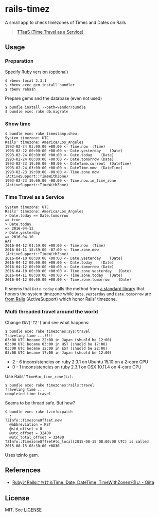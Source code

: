 # rails-timez
A small app to check timezones of Times and Dates on Rails

> [TTaaS (Time Travel as a Service)](https://twitter.com/heroku/status/719712029343395841)

## Usage
### Preparation
Specify Ruby version (optional)
```
$ rbenv local 2.3.1
$ rbenv exec gem install bundler
$ rbenv rehash
```

Prepare gems and the database (even not used)
```
$ bundle install --path=vendor/bundle
$ bundle exec rake db:migrate
```

### Show time
```
$ bundle exec rake timestamp:show
System timezone: UTC
Rails' timezone: America/Los_Angeles
1993-02-24 03:00:00 +00:00 <- Time.now	(Time)
1993-02-22 00:00:00 +00:00 <- Date.yesterday	(Date)
1993-02-24 00:00:00 +00:00 <- Date.today	(Date)
1993-02-24 00:00:00 +00:00 <- Date.tomorrow	(Date)
1993-02-23 19:00:00 -08:00 <- DateTime.current	(DateTime)
1993-02-24 03:00:00 +00:00 <- DateTime.now	(DateTime)
1993-02-23 19:00:00 -08:00 <- Time.zone.now	(ActiveSupport::TimeWithZone)
1993-02-23 19:00:00 -08:00 <- Time.now.in_time_zone	(ActiveSupport::TimeWithZone)
```

### Time Travel as a Service
```
System timezone: UTC
Rails' timezone: America/Los_Angeles
> Date.today == Date.tomorrow
=> true
> Date.today
=> 2016-04-12
> Date.yesterday
=> 2016-04-10
WAT
2016-04-12 01:59:00 +00:00 <- Time.now	(Time)
2016-04-11 18:59:00 -07:00 <- Time.zone.now	(ActiveSupport::TimeWithZone)
2016-04-10 00:00:00 +00:00 <- Date.yesterday	(Date)
2016-04-12 00:00:00 +00:00 <- Date.today	(Date)
2016-04-12 00:00:00 +00:00 <- Date.tomorrow	(Date)
2016-04-10 00:00:00 +00:00 <- Time.zone.yesterday	(Date)
2016-04-11 00:00:00 +00:00 <- Time.zone.today	(Date)
2016-04-12 00:00:00 +00:00 <- Time.zone.tomorrow	(Date)
```

It seems that `Date.today` calls the method from [a standard library](http://ruby-doc.org/stdlib-2.3.1/libdoc/date/rdoc/Date.html#method-c-today) that honors the system timezone while `Date.yesterday` and `Date.tomorrow` are [from Rails](http://api.rubyonrails.org/v4.2/classes/Date.html#method-c-tomorrow) (ActiveSupport) which honor Rails' timezone.

### Multi threaded travel around the world
Change `ENV['TZ']` and see what happens:

```
$ bundle exec rake timezones:sys:travel
Traveling time ...!!!!
03:00 UTC became 22:00 in Japan (shuold be 12:00)
03:00 UTC became 03:00 in HST (shuold be 17:00)
03:00 UTC became 12:00 in EST (shuold be 22:00)
03:00 UTC became 17:00 in Japan (shuold be 12:00)
```

- 2 - 6 inconsistencies on ruby 2.3.1 on Ubuntu 15.10 on a 2-core CPU
- 0 - 1 inconsistencies on ruby 2.3.1 on OSX 10.11.4 on 4-core CPU

Use Rails' `Time#in_time_zone(tz)`:

```
$ bundle exec rake timezones:rails:travel
Traveling time ...
completed time travel
```

Seems to be thread safe. But how?

```
$ bundle exec rake tzinfo:patch
  :
TZInfo::TimezoneOffset.new
  @abbreviation = KST
  @std_offset = 0
  @utc_offset = 32400
  @utc_total_offset = 32400
TZInfo::TimezoneOffset#to_local(2015-08-15 00:00:00 UTC) is called
2015-08-15 08:30:00 +0830
```

Uses tzinfo gem.

## References
- [RubyとRailsにおけるTime, Date, DateTime, TimeWithZoneの違い - Qiita](http://qiita.com/jnchito/items/cae89ee43c30f5d6fa2c)

## License
MIT. See [LICENSE](LICENSE)
